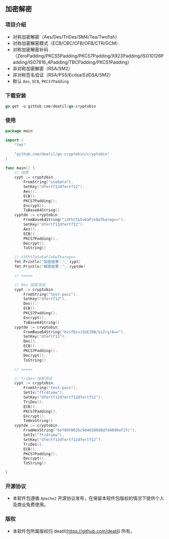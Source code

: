 ## 加密解密


### 项目介绍

*  对称加密解密（Aes/Des/TriDes/SM4/Tea/Twofish）
*  对称加密解密模式（ECB/CBC/CFB/OFB/CTR/GCM）
*  对称加密解密补码（ZeroPadding/PKCS5Padding/PKCS7Padding/X923Padding/ISO10126Padding/ISO7816_4Padding/TBCPadding/PKCS1Padding）
*  非对称加密解密（RSA/SM2）
*  非对称签名验证（RSA/PSS/Ecdsa/EdDSA/SM2）
*  默认 `Aes`, `ECB`, `PKCS7Padding`


### 下载安装

~~~go
go get -u github.com/deatil/go-cryptobin
~~~


### 使用

~~~go
package main

import (
    "fmt"

    "github.com/deatil/go-cryptobin/cryptobin"
)

func main() {
    // 加密
    cypt := cryptobin.
        FromString("useData").
        SetKey("dfertf12dfertf12").
        Aes().
        ECB().
        PKCS7Padding().
        Encrypt().
        ToBase64String()
    cyptde := cryptobin.
        FromBase64String("i3FhtTp5v6aPJx0wTbarwg==").
        SetKey("dfertf12dfertf12").
        Aes().
        ECB().
        PKCS7Padding().
        Decrypt().
        ToString()

    // i3FhtTp5v6aPJx0wTbarwg==
    fmt.Println("加密结果：", cypt)
    fmt.Println("解密结果：", cyptde)

    // =====

    // Des 加密测试
    cypt := cryptobin.
        FromString("test-pass").
        SetKey("dfertf12").
        Des().
        ECB().
        PKCS7Padding().
        Encrypt().
        ToBase64String()
    cyptde := cryptobin.
        FromBase64String("bvifBivJ1GEJ0N/UiZry/A==").
        SetKey("dfertf12").
        Des().
        ECB().
        PKCS7Padding().
        Decrypt().
        ToString()

    // =====

    // TriDes 加密测试
    cypt := cryptobin.
        FromString("test-pass").
        SetIv("ftr4tyew").
        SetKey("dfertf12dfertf12dfertf12").
        TriDes().
        ECB().
        PKCS7Padding().
        Encrypt().
        ToHexString()
    cyptde := cryptobin.
        FromHexString("6ef89f062bc9d46109d0dfd4899af2fc").
        SetIv("ftr4tyew").
        SetKey("dfertf12dfertf12dfertf12").
        TriDes().
        ECB().
        PKCS7Padding().
        Decrypt().
        ToString()

}

~~~


### 开源协议

*  本软件包遵循 `Apache2` 开源协议发布，在保留本软件包版权的情况下提供个人及商业免费使用。


### 版权

*  本软件包所属版权归 deatil(https://github.com/deatil) 所有。

